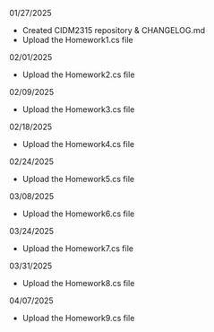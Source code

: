 01/27/2025
- Created CIDM2315 repository & CHANGELOG.md
- Upload the Homework1.cs file


02/01/2025
- Upload the Homework2.cs file


02/09/2025
- Upload the Homework3.cs file


02/18/2025
- Upload the Homework4.cs file

02/24/2025
- Upload the Homework5.cs file

03/08/2025
- Upload the Homework6.cs file

03/24/2025
- Upload the Homework7.cs file

03/31/2025
- Upload the Homework8.cs file

04/07/2025
- Upload the Homework9.cs file
